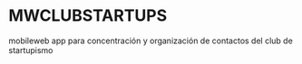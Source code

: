 # MWCLUBSTARTUPS

mobileweb app para concentración y organización de contactos del club de startupismo 